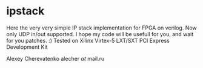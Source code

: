 ipstack
=======

Here the very very simple IP stack implementation for FPGA on verilog. Now only UDP in/out supported. I hope my code will be usefull for you, and wait for you patches. :)
Tested on Xilinx Virtex-5 LXT/SXT PCI Express Development Kit

Alexey Cherevatenko alecher _at_ mail.ru
